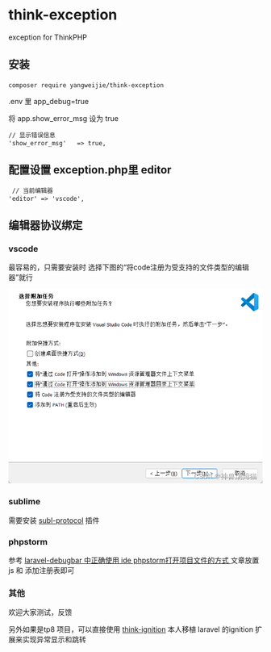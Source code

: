 # think-exception
exception for ThinkPHP 
## 安装
`composer require yangweijie/think-exception`

.env 里 app_debug=true

将 app.show_error_msg  设为 true

~~~
// 显示错误信息
'show_error_msg'   => true,
~~~

## 配置设置 exception.php里 editor

~~~
 // 当前编辑器
'editor' => 'vscode',
~~~

## 编辑器协议绑定

### vscode

最容易的，只需要安装时 选择下图的“将code注册为受支持的文件类型的编辑器”就行

<img src="./art/vscode.png" alt="Vscode 安装" />

### sublime

需要安装 [subl-protocol](https://github.com/thecotne/subl-protocol) 插件

### phpstorm

参考 [laravel-debugbar 中正确使用 ide phpstorm打开项目文件的方式
](https://learnku.com/articles/77072) 文章放置js 和 添加注册表即可

### 其他 
欢迎大家测试，反馈

另外如果是tp8 项目，可以直接使用 [think-ignition](https://github.com/yangweijie/think-ignition) 本人移植 laravel 的ignition 扩展来实现异常显示和跳转
